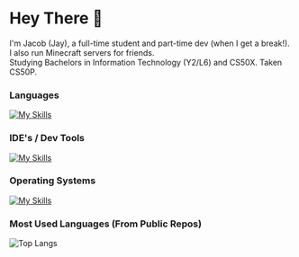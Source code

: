 # Hey There 👋

I'm Jacob (Jay), a full-time student and part-time dev (when I get a break!). I also run Minecraft servers for friends.<br>
Studying Bachelors in Information Technology (Y2/L6) and CS50X. Taken CS50P.

### Languages

[![My Skills](https://skillicons.dev/icons?i=python,cs,java,md,html,css,js,swift,c&perline=10)](https://skillicons.dev)

### IDE's / Dev Tools

[![My Skills](https://skillicons.dev/icons?i=visualstudio,vscode,idea,maven,androidstudio,gradle,apple,aws,github&perline=10)](https://skillicons.dev)

### Operating Systems

[![My Skills](https://skillicons.dev/icons?i=windows,debian,ubuntu,apple&perline=10)](https://skillicons.dev)

### Most Used Languages (From Public Repos)
![Top Langs](https://github-readme-stats.vercel.app/api/top-langs/?username=Jaytak&layout=compact&theme=github_dark)

<!--
**Jaytak/Jaytak** is a ✨ _special_ ✨ repository because its `README.md` (this file) appears on your GitHub profile.

Here are some ideas to get you started:

- 🔭 I’m currently working on ...
- 🌱 I’m currently learning ...
- 👯 I’m looking to collaborate on ...
- 🤔 I’m looking for help with ...
- 💬 Ask me about ...
- 📫 How to reach me: ...
- 😄 Pronouns: ...
- ⚡ Fun fact: ...
-->
